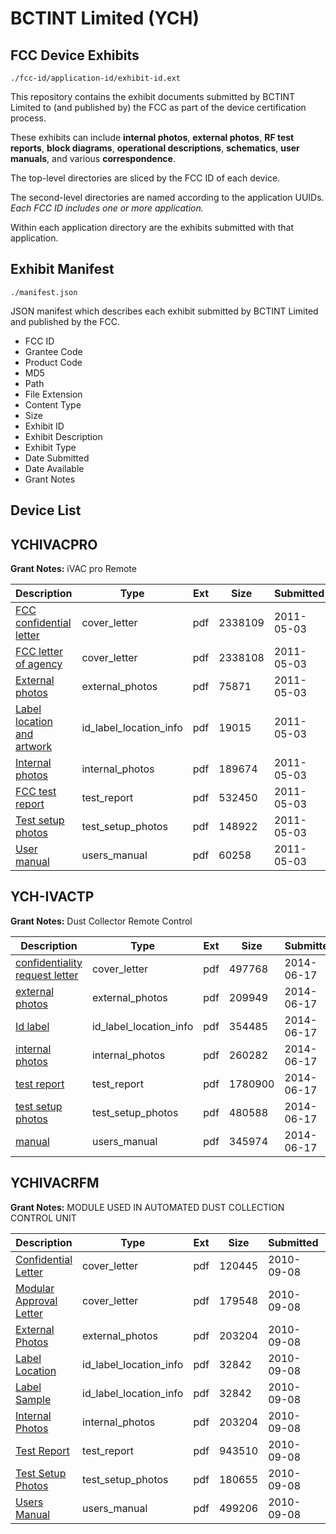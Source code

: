 # BCTINT Limited (YCH)
## FCC Device Exhibits

```
./fcc-id/application-id/exhibit-id.ext
```

This repository contains the exhibit documents submitted by BCTINT Limited to (and published by) the FCC as part of the device certification process.

These exhibits can include **internal photos**, **external photos**, **RF test reports**, **block diagrams**, **operational descriptions**, **schematics**, **user manuals**, and various **correspondence**.

The top-level directories are sliced by the FCC ID of each device.

The second-level directories are named according to the application UUIDs. *Each FCC ID includes one or more application.*

Within each application directory are the exhibits submitted with that application. 

## Exhibit Manifest

```
./manifest.json
```

JSON manifest which describes each exhibit submitted by BCTINT Limited and published by the FCC.

- FCC ID
- Grantee Code
- Product Code
- MD5
- Path
- File Extension
- Content Type
- Size
- Exhibit ID
- Exhibit Description
- Exhibit Type
- Date Submitted
- Date Available
- Grant Notes

## Device List
## YCHIVACPRO
**Grant Notes:** iVAC pro Remote

| Description | Type | Ext | Size | Submitted | Available |
| ----------- | ---- | --- | ---- | --------- | --------- |
| [FCC confidential letter](YCHIVACPRO/b832df3481bee74757b78a8215234150/1458436.pdf) | cover_letter | pdf | 2338109 | 2011-05-03 | 2011-05-05 |
| [FCC letter of agency](YCHIVACPRO/b832df3481bee74757b78a8215234150/1458437.pdf) | cover_letter | pdf | 2338108 | 2011-05-03 | 2011-05-05 |
| [External photos](YCHIVACPRO/b832df3481bee74757b78a8215234150/1458438.pdf) | external_photos | pdf | 75871 | 2011-05-03 | 2011-05-05 |
| [Label location and artwork](YCHIVACPRO/b832df3481bee74757b78a8215234150/1458439.pdf) | id_label_location_info | pdf | 19015 | 2011-05-03 | 2011-05-05 |
| [Internal photos](YCHIVACPRO/b832df3481bee74757b78a8215234150/1458440.pdf) | internal_photos | pdf | 189674 | 2011-05-03 | 2011-05-05 |
| [FCC test report](YCHIVACPRO/b832df3481bee74757b78a8215234150/1458443.pdf) | test_report | pdf | 532450 | 2011-05-03 | 2011-05-05 |
| [Test setup photos](YCHIVACPRO/b832df3481bee74757b78a8215234150/1458444.pdf) | test_setup_photos | pdf | 148922 | 2011-05-03 | 2011-05-05 |
| [User manual](YCHIVACPRO/b832df3481bee74757b78a8215234150/1458445.pdf) | users_manual | pdf | 60258 | 2011-05-03 | 2011-05-05 |
## YCH-IVACTP
**Grant Notes:** Dust Collector Remote Control

| Description | Type | Ext | Size | Submitted | Available |
| ----------- | ---- | --- | ---- | --------- | --------- |
| [confidentiality request letter](YCH-IVACTP/153f92ecb8882f00eba7e443543f468f/2296950.pdf) | cover_letter | pdf | 497768 | 2014-06-17 | 2014-06-17 |
| [external photos](YCH-IVACTP/153f92ecb8882f00eba7e443543f468f/2296951.pdf) | external_photos | pdf | 209949 | 2014-06-17 | 2014-06-17 |
| [Id label](YCH-IVACTP/153f92ecb8882f00eba7e443543f468f/2296953.pdf) | id_label_location_info | pdf | 354485 | 2014-06-17 | 2014-06-17 |
| [internal photos](YCH-IVACTP/153f92ecb8882f00eba7e443543f468f/2296952.pdf) | internal_photos | pdf | 260282 | 2014-06-17 | 2014-06-17 |
| [test report](YCH-IVACTP/153f92ecb8882f00eba7e443543f468f/2296957.pdf) | test_report | pdf | 1780900 | 2014-06-17 | 2014-06-17 |
| [test setup photos](YCH-IVACTP/153f92ecb8882f00eba7e443543f468f/2296958.pdf) | test_setup_photos | pdf | 480588 | 2014-06-17 | 2014-06-17 |
| [manual](YCH-IVACTP/153f92ecb8882f00eba7e443543f468f/2296959.pdf) | users_manual | pdf | 345974 | 2014-06-17 | 2014-06-17 |
## YCHIVACRFM
**Grant Notes:** MODULE USED IN AUTOMATED DUST COLLECTION CONTROL UNIT

| Description | Type | Ext | Size | Submitted | Available |
| ----------- | ---- | --- | ---- | --------- | --------- |
| [Confidential Letter](YCHIVACRFM/19533e669ead985af754affee2252d45/1339944.pdf) | cover_letter | pdf | 120445 | 2010-09-08 | 2010-09-09 |
| [Modular Approval Letter](YCHIVACRFM/19533e669ead985af754affee2252d45/1339952.pdf) | cover_letter | pdf | 179548 | 2010-09-08 | 2010-09-09 |
| [External Photos](YCHIVACRFM/19533e669ead985af754affee2252d45/1339946.pdf) | external_photos | pdf | 203204 | 2010-09-08 | 2010-09-09 |
| [Label Location](YCHIVACRFM/19533e669ead985af754affee2252d45/1339948.pdf) | id_label_location_info | pdf | 32842 | 2010-09-08 | 2010-09-09 |
| [Label Sample](YCHIVACRFM/19533e669ead985af754affee2252d45/1339948.pdf) | id_label_location_info | pdf | 32842 | 2010-09-08 | 2010-09-09 |
| [Internal Photos](YCHIVACRFM/19533e669ead985af754affee2252d45/1339947.pdf) | internal_photos | pdf | 203204 | 2010-09-08 | 2010-09-09 |
| [Test Report](YCHIVACRFM/19533e669ead985af754affee2252d45/1339945.pdf) | test_report | pdf | 943510 | 2010-09-08 | 2010-09-09 |
| [Test Setup Photos](YCHIVACRFM/19533e669ead985af754affee2252d45/1339950.pdf) | test_setup_photos | pdf | 180655 | 2010-09-08 | 2010-09-09 |
| [Users Manual](YCHIVACRFM/19533e669ead985af754affee2252d45/1339951.pdf) | users_manual | pdf | 499206 | 2010-09-08 | 2010-09-09 |
